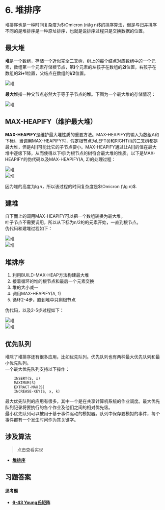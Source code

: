# 6. 堆排序

堆排序也是一种时间复杂度为$\Omicron (n\lg n)$的排序算法，但是与归并排序不同的是堆排序是一种原址排序，也就是说排序过程只是交换数据的位置。  

## **最大堆**

**堆**是一个数组，存储一个近似完全二叉树，树上的每个结点对应数组中的一个元素，数组第一个元素存储根节点，第**i**个元素的左孩子在数组的**2i**位置，右孩子在数组的**2i+1**位置，父结点在数组的**i/2**位置。  

![堆](https://raw.githubusercontent.com/maomao9003/Introduction-to-Algorithms/master/.res/06_HEAP.PNG)  
  
**最大堆**指一种父节点必然大于等于子节点的**堆**。下图为一个最大堆的存储情况：  
  
![堆](https://raw.githubusercontent.com/maomao9003/Introduction-to-Algorithms/master/.res/06_1.PNG)  
  
## **MAX-HEAPIFY**（维护最大堆）

**MAX-HEAPIFY**是维护最大堆性质的重要方法。MAX-HEAPIFY的输入为数组A和下标i，当调用MAX-HEAPIFY时，假定根节点为LEFT(i)和RIGHT(i)的二叉树都是最大堆，但是A[i]可能比它的子节点要小。MAX-HEAPIFY通过让A[i]的值在最大堆中逐级下降，从而使得以下标i为根节点的树符合最大堆的性质。以下是MAX-HEAPIFY的伪代码以及MAX-HEAPIFY(A, 2)的处理过程：

![堆](https://raw.githubusercontent.com/maomao9003/Introduction-to-Algorithms/master/.res/06_MAX_HEAPIFY.PNG)  
![堆](https://raw.githubusercontent.com/maomao9003/Introduction-to-Algorithms/master/.res/06_2.PNG)  

因为堆的高度为$\lg n$，所以该过程的时间复杂度是$\Omicron (\lg n)$.   


## 建堆

自下而上的调用MAX-HEAPIFY可以把一个数组转换为最大堆。  
叶子节点不需要调用，所以从下标为n/2的的元素开始，一直到根节点。  
伪代码和建堆过程如下：  

![堆](https://raw.githubusercontent.com/maomao9003/Introduction-to-Algorithms/master/.res/06_BUILD_MAX_HEAP.PNG)  
![堆](https://raw.githubusercontent.com/maomao9003/Introduction-to-Algorithms/master/.res/06_3.PNG)  

## 堆排序

1. 利用BUILD-MAX-HEAP方法构建最大堆
2. 接着循环的堆的根节点和最后一个元素交换
3. 堆的大小减一
4. 调用MAX-HEAPIFY(A, 1)
5. 循环2-4步，直到堆中只剩根节点  

伪代码，以及2-5步过程如下：  

![堆](https://raw.githubusercontent.com/maomao9003/Introduction-to-Algorithms/master/.res/06_HEAP_SORT.PNG)  
![堆](https://raw.githubusercontent.com/maomao9003/Introduction-to-Algorithms/master/.res/06_4.PNG)  


## 优先队列

堆除了堆排序还有很多应用，比如优先队列。优先队列也有两种最大优先队列和最小优先队列。  
一个最大优先队列支持以下操作：
``` 
	INSERT(S, x)
	MAXIMUM(S)
	EXTRACT-MAX(S)
	INCREASE-KEY(S, x, k)
```
最大优先队列的应用有很多，其中一个是在共享计算机系统的作业调度。最大优先队列记录将要执行的各个作业及他们之间的相对优先级。  
最小优先队列可以被用于基于事件驱动的模拟器。队列中保存要模拟的事件，每个事件都有一个发生时间作为其关键字。


## 涉及算法
> 点击查看实现
+ **[堆排序](https://github.com/maomao9003/Introduction-to-Algorithms/blob/master/Code/Algorithms/A-06-4-HeapSort/heap_sort_realization.cpp)**  

## 习题答案
#### 思考题
+ **[6-43 Young氏矩阵](https://github.com/maomao9003/Introduction-to-Algorithms/blob/master/Code/Thinkings/T-06-3-YoungTableau/young_tableau_realization.cpp)**  